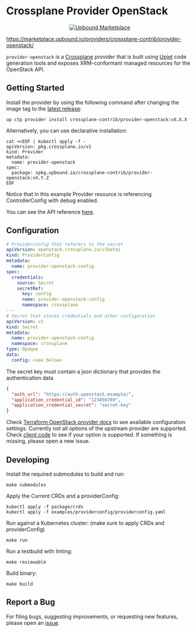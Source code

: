 # Crossplane Provider OpenStack

<div align="center">

[![Upbound Marketplace](https://img.shields.io/badge/provider--openstack-xxx?label=upbound%20marketplace&color=blue)](https://marketplace.upbound.io/providers/crossplane-contrib/provider-openstack)

</div>

https://marketplace.upbound.io/providers/crossplane-contrib/provider-openstack/

`provider-openstack` is a [Crossplane](https://crossplane.io/) provider that
is built using [Upjet](https://github.com/crossplane/upjet) code
generation tools and exposes XRM-conformant managed resources for the
OpenStack API.

## Getting Started

Install the provider by using the following command after changing the image tag
to the [latest release](https://marketplace.upbound.io/providers/crossplane-contrib/provider-openstack):

```
up ctp provider install crossplane-contrib/provider-openstack:vX.X.X
```

Alternatively, you can use declarative installation:

```
cat <<EOF | kubectl apply -f -
apiVersion: pkg.crossplane.io/v1
kind: Provider
metadata:
  name: provider-openstack
spec:
  package: xpkg.upbound.io/crossplane-contrib/provider-openstack:vX.Y.Z
EOF
```

Notice that in this example Provider resource is referencing ControllerConfig with debug enabled.

You can see the API reference [here](https://doc.crds.dev/github.com/crossplane-contrib/provider-openstack).

## Configuration

```yaml
# Providerconfig that referers to the secret
apiVersion: openstack.crossplane.io/v1beta1
kind: ProviderConfig
metadata:
  name: provider-openstack-config
spec:
  credentials:
    source: Secret
    secretRef:
      key: config
      name: provider-openstack-config
      namespace: crossplane
---
# Secret that stores credentials and other configuration
apiVersion: v1
kind: Secret
metadata:
  name: provider-openstack-config
  namespace: crossplane
type: Opaque
data:
  config: <see below>
```

The secret key must contain a json dictionary that provides the authentication data

```json
{
  "auth_url": "https://auth.openstack.example/",
  "application_credential_id": "123456789",
  "application_credential_secret": "secret-key"
}
```

Check [Terraform OpenStack provider docs](https://registry.terraform.io/providers/terraform-provider-openstack/openstack/latest/docs#configuration-reference) to see available configuration settings. Currently not all options of the upstream provider are supported. Check [client code](https://github.com/crossplane-contrib/provider-openstack/blob/main/internal/clients/openstack.go#L66) to see if your option is supported. If something is missing, please open a new issue.

## Developing

Install the required submodules to build and run:

```console
make submodules
```

Apply the Current CRDs and a providerConfig:

```console
kubectl apply -f package/crds
kubectl apply -f examples/providerconfig/providerconfig.yaml
```

Run against a Kubernetes cluster: (make sure to apply CRDs and providerConfig)

```console
make run
```

Run a testbuild with linting:

```console
make reviewable
```

Build binary:

```console
make build
```

## Report a Bug

For filing bugs, suggesting improvements, or requesting new features, please
open an [issue](https://github.com/crossplane-contrib/provider-openstack/issues).
